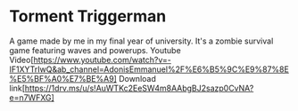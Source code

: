 # Torment Triggerman
A game made by me in my final year of university.
It's a zombie survival game featuring waves and powerups.
Youtube Video[https://www.youtube.com/watch?v=-IF1XYTrIwQ&ab_channel=AdonisEmmanuel%2F%E6%B5%9C%E9%87%8E%E5%BF%A0%E7%BE%A9]
Download link[https://1drv.ms/u/s!AuWTKc2EeSW4m8AAbgBJ2sazp0CvNA?e=n7WFXG]
